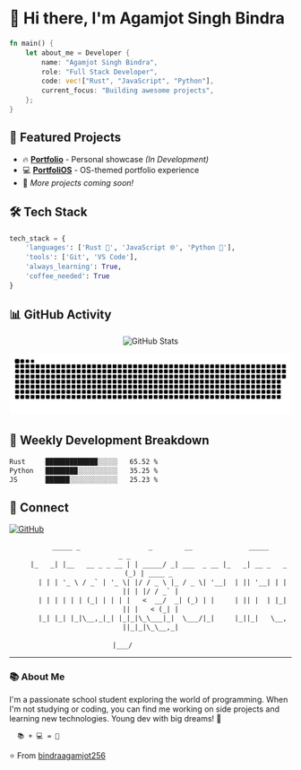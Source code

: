 # 👋 Hi there, I'm Agamjot Singh Bindra

<div>
  
```rust
fn main() {
    let about_me = Developer {
        name: "Agamjot Singh Bindra",
        role: "Full Stack Developer",
        code: vec!["Rust", "JavaScript", "Python"],
        current_focus: "Building awesome projects",
    };
}
```
</div>

## 🚀 Featured Projects

- 🔥 **[Portfolio](https://bindraagamjot256.github.io/)** - Personal showcase *(In Development)*
- 💻 **[PortfoliOS](https://github.com/bindraagamjot256/portfolios)** - OS-themed portfolio experience
- 🌟 *More projects coming soon!*

## 🛠️ Tech Stack

```python
tech_stack = {
    'languages': ['Rust 🦀', 'JavaScript 🌐', 'Python 🐍'],
    'tools': ['Git', 'VS Code'],
    'always_learning': True,
    'coffee_needed': True
}
```

## 📊 GitHub Activity

<div align="center">

![GitHub Stats](https://github-readme-stats.vercel.app/api?username=bindraagamjot256&show_icons=true&theme=tokyonight)

<!-- Snake animation -->
![Snake animation](https://github.com/bindraagamjot256/bindraagamjot256/blob/output/github-contribution-grid-snake.svg)

</div>

## 🎯 Weekly Development Breakdown

```text
Rust     █████████████░░░░░   65.52 % 
Python   ████████░░░░░░░░░░   35.25 % 
JS       ██████░░░░░░░░░░░░   25.23 % 
```

## 🤝 Connect
[![GitHub](https://img.shields.io/badge/GitHub-black?style=for-the-badge&logo=github)](https://github.com/bindraagamjot256)

<div align="center">

```
     _____ _                 _        __              _____             _ _             
    |_   _| |__   __ _ _ __ | | _____/ _| ___  _ __ |_   _| __ _   _ (_) | ____ _ 
      | | | '_ \ / _` | '_ \| |/ / _ \ |_ / _ \| '__|  | || '__| | | || | |/ / _` |
      | | | | | | (_| | | | |   <  __/  _| (_) | |     | || |  | |_| || |   < (_| |
      |_| |_| |_|\__,_|_| |_|_|\_\___|_|  \___/|_|     |_||_|   \__, ||_|_|\_\__,_|
                                                                  |___/              
```

</div>

---
### 📚 About Me
I'm a passionate school student exploring the world of programming. When I'm not studying or coding, you can find me working on side projects and learning new technologies. Young dev with big dreams! 🚀

```ascii
  📚 + 💻 = 🌟
```

⭐️ From [bindraagamjot256](https://github.com/bindraagamjot256)
